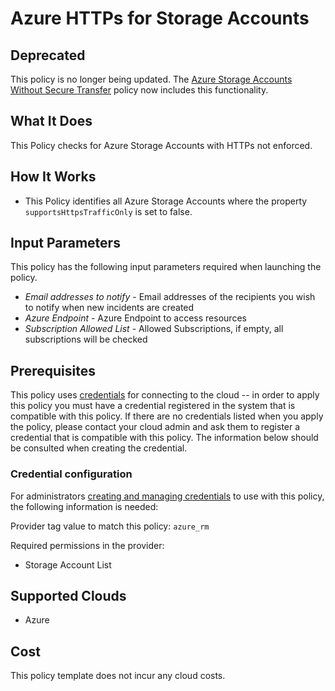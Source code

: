 # Azure HTTPs for Storage Accounts

## Deprecated

This policy is no longer being updated. The [Azure Storage Accounts Without Secure Transfer](https://github.com/flexera-public/policy_templates/tree/master/security/azure/secure_transfer_required/) policy now includes this functionality.

## What It Does

This Policy checks for Azure Storage Accounts with HTTPs not enforced.

## How It Works

- This Policy identifies all Azure Storage Accounts where the property `supportsHttpsTrafficOnly` is set to false.

## Input Parameters

This policy has the following input parameters required when launching the policy.

- *Email addresses to notify* - Email addresses of the recipients you wish to notify when new incidents are created
- *Azure Endpoint* - Azure Endpoint to access resources
- *Subscription Allowed List* - Allowed Subscriptions, if empty, all subscriptions will be checked

## Prerequisites

This policy uses [credentials](https://docs.flexera.com/flexera/EN/Automation/ManagingCredentialsExternal.htm) for connecting to the cloud -- in order to apply this policy you must have a credential registered in the system that is compatible with this policy. If there are no credentials listed when you apply the policy, please contact your cloud admin and ask them to register a credential that is compatible with this policy. The information below should be consulted when creating the credential.

### Credential configuration

For administrators [creating and managing credentials](https://docs.flexera.com/flexera/EN/Automation/ManagingCredentialsExternal.htm) to use with this policy, the following information is needed:

Provider tag value to match this policy: `azure_rm`

Required permissions in the provider:

- Storage Account List

## Supported Clouds

- Azure

## Cost

This policy template does not incur any cloud costs.
